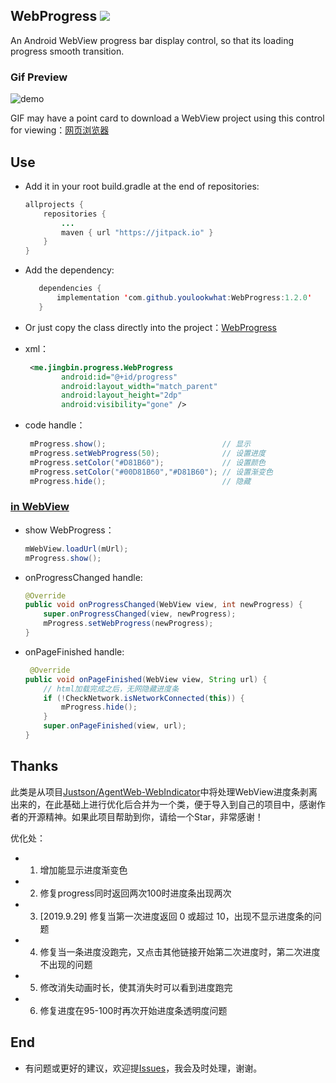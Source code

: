 ## WebProgress  [![](https://jitpack.io/v/youlookwhat/WebProgress.svg)](https://jitpack.io/#youlookwhat/WebProgress)
An Android WebView progress bar display control, so that its loading progress smooth transition.

### Gif Preview

![demo](https://raw.githubusercontent.com/youlookwhat/WebProgress/master/image.gif)


GIF may have a point card to download a WebView project using this control for viewing：[网页浏览器](https://github.com/youlookwhat/ByWebView/raw/master/art/ByWebView-3.0.1.apk)

## Use
-  Add it in your root build.gradle at the end of repositories:
 
	```java
	allprojects {
		repositories {
			...
			maven { url "https://jitpack.io" }
		}
	}
	```

-  Add the dependency:
 
     ```java
		dependencies {
		    implementation 'com.github.youlookwhat:WebProgress:1.2.0'
		}
     ```

- Or just copy the class directly into the project：[WebProgress](https://github.com/youlookwhat/WebProgress/blob/master/library/src/main/java/me/jingbin/progress/WebProgress.java)

- xml：

	```xml
	 <me.jingbin.progress.WebProgress
	        android:id="@+id/progress"
	        android:layout_width="match_parent"
	        android:layout_height="2dp" 
	        android:visibility="gone" />
    ```

- code handle：

	```java
	 mProgress.show();                          // 显示
	 mProgress.setWebProgress(50);              // 设置进度
	 mProgress.setColor("#D81B60");             // 设置颜色
	 mProgress.setColor("#00D81B60","#D81B60"); // 设置渐变色
	 mProgress.hide();                          // 隐藏
   ```

### [in WebView](https://github.com/youlookwhat/ByWebView/blob/master/app/src/main/java/com/example/jingbin/webviewstudy/WebViewActivity.java)
 - show WebProgress：

	```java
	mWebView.loadUrl(mUrl);
	mProgress.show();
	```

 - onProgressChanged handle:

	```java
	@Override
    public void onProgressChanged(WebView view, int newProgress) {
        super.onProgressChanged(view, newProgress);
        mProgress.setWebProgress(newProgress);
    }
	```

 - onPageFinished handle:

	```java
	 @Override
    public void onPageFinished(WebView view, String url) {
        // html加载完成之后，无网隐藏进度条
        if (!CheckNetwork.isNetworkConnected(this)) {
            mProgress.hide();
        }
        super.onPageFinished(view, url);
    }
	```

## Thanks
此类是从项目[Justson/AgentWeb-WebIndicator](https://github.com/Justson/AgentWeb/blob/master/agentweb-core/src/main/java/com/just/agentweb/WebIndicator.java)中将处理WebView进度条剥离出来的，在此基础上进行优化后合并为一个类，便于导入到自己的项目中，感谢作者的开源精神。如果此项目帮助到你，请给一个Star，非常感谢！

优化处：

 * 1. 增加能显示进度渐变色
 * 2. 修复progress同时返回两次100时进度条出现两次
 * 3. [2019.9.29] 修复当第一次进度返回 0 或超过 10，出现不显示进度条的问题
 * 4. 修复当一条进度没跑完，又点击其他链接开始第二次进度时，第二次进度不出现的问题
 * 5. 修改消失动画时长，使其消失时可以看到进度跑完
 * 6. 修复进度在95-100时再次开始进度条透明度问题

## End
 - 有问题或更好的建议，欢迎提[Issues](https://github.com/youlookwhat/WebProgress/issues)，我会及时处理，谢谢。



